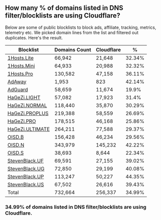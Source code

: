 ## How many % of domains listed in DNS filter/blocklists are using Cloudflare?


Below are some of public blocklists to block ads, affiliate, tracking, metrics, telemetry etc.
We picked domain lines from the list and filtered out duplicates.
Here's the result.


| Blocklist | Domains Count | Cloudflare | % |
| --- | --- | --- | --- |
| [1Hosts.Lite](https://raw.githubusercontent.com/badmojr/1Hosts/master/Lite/hosts.win) | 66,942 | 21,648 | 32.34% |
| [1Hosts.Mini](https://raw.githubusercontent.com/badmojr/1Hosts/master/mini/hosts.win) | 64,933 | 20,988 | 32.32% |
| [1Hosts.Pro](https://raw.githubusercontent.com/badmojr/1Hosts/master/Pro/hosts.win) | 130,582 | 47,158 | 36.11% |
| [AdAway](https://raw.githubusercontent.com/AdAway/adaway.github.io/master/hosts.txt) | 1,953 | 823 | 42.14% |
| [AdGuard](https://adguardteam.github.io/AdGuardSDNSFilter/Filters/filter.txt) | 58,659 | 11,674 | 19.9% |
| [HaGeZi.LIGHT](https://raw.githubusercontent.com/hagezi/dns-blocklists/main/hosts/light.txt) | 57,082 | 17,923 | 31.4% |
| [HaGeZi.NORMAL](https://raw.githubusercontent.com/hagezi/dns-blocklists/main/hosts/multi.txt) | 118,440 | 35,870 | 30.29% |
| [HaGeZi.PROPLUS](https://raw.githubusercontent.com/hagezi/dns-blocklists/main/hosts/pro.plus.txt) | 219,388 | 58,559 | 26.69% |
| [HaGeZi.PRO](https://raw.githubusercontent.com/hagezi/dns-blocklists/main/hosts/pro.txt) | 178,515 | 46,168 | 25.86% |
| [HaGeZi.ULTIMATE](https://raw.githubusercontent.com/hagezi/dns-blocklists/main/hosts/ultimate.txt) | 264,211 | 77,588 | 29.37% |
| [OISD.B](https://big.oisd.nl/dnsmasq) | 156,428 | 46,234 | 29.56% |
| [OISD.N](https://nsfw.oisd.nl/dnsmasq) | 343,979 | 145,232 | 42.22% |
| [OISD.S](https://small.oisd.nl/dnsmasq) | 38,693 | 8,644 | 22.34% |
| [StevenBlack.UF](https://raw.githubusercontent.com/StevenBlack/hosts/master/alternates/fakenews/hosts) | 69,591 | 27,155 | 39.02% |
| [StevenBlack.UG](https://raw.githubusercontent.com/StevenBlack/hosts/master/alternates/gambling/hosts) | 72,850 | 29,199 | 40.08% |
| [StevenBlack.UP](https://raw.githubusercontent.com/StevenBlack/hosts/master/alternates/porn/hosts) | 113,247 | 50,227 | 44.35% |
| [StevenBlack.US](https://raw.githubusercontent.com/StevenBlack/hosts/master/alternates/social/hosts) | 67,502 | 26,616 | 39.43% |
| Total | 732,664 | 256,337 | 34.99% |


### 34.99% of domains listed in DNS filter/blocklists are using Cloudflare.